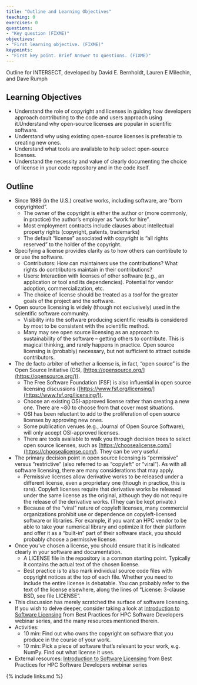 ```yaml
---
title: "Outline and Learning Objectives"
teaching: 0
exercises: 0
questions:
- "Key question (FIXME)"
objectives:
- "First learning objective. (FIXME)"
keypoints:
- "First key point. Brief Answer to questions. (FIXME)"
---
```


Outline for INTERSECT, developed by David E. Bernholdt, Lauren E Milechin, and Dave Rumph

## Learning Objectives

* Understand the role of copyright and licenses in guiding how developers approach contributing to the code and users approach using it.Understand why open-source licenses are popular in scientific software.
* Understand why using existing open-source licenses is preferable to creating new ones.
* Understand what tools are available to help select open-source licenses.
* Understand the necessity and value of clearly documenting the choice of license in your code repository and in the code itself.

## Outline

  * Since 1989 (in the U.S.) creative works, including software, are “born copyrighted”.
      * The owner of the copyright is either the author or (more commonly, in practice) the author’s employer as “work for hire”.
      * Most employment contracts include clauses about intellectual property rights (copyright, patents, trademarks)
      * The default “license” associated with copyright is “all rights reserved” to the holder of the copyright.
  * Specifying a license provides clarity as to how others can contribute to or use the software.
      * Contributors: How can maintainers use the contributions?  What rights do contributors maintain in their contributions?
      * Users: Interaction with licenses of other software (e.g., an application or tool and its dependencies).  Potential for vendor adoption, commercialization, etc.
      * The choice of license should be treated as a _tool_ for the greater goals of the project and the software.
  * Open source licensing is widely (though not exclusively) used in the scientific software community.
      * Visibility into the software producing scientific results is considered by most to be consistent with the scientific method.
      * Many may see open source licensing as an approach to sustainability of the software – getting others to contribute.  This is magical thinking, and rarely happens in practice. Open source licensing is (probably) necessary, but not sufficient to attract outside contributors.
  * The de facto arbiter of whether a license is, in fact, “open source” is the Open Source Initiative (OSI, [https://opensource.org/](https://opensource.org/)).  
      * The Free Software Foundation (FSF) is also influential in open source licensing discussions ([https://www.fsf.org/licensing/](https://www.fsf.org/licensing/)). 
      * Choose an existing OSI-approved license rather than creating a new one.  There are ~80 to choose from that cover most situations.
      * OSI has been reluctant to add to the proliferation of open source licenses by approving new ones.
      * Some publication venues (e.g., Journal of Open Source Software), will only accept OSI-approved licenses.
      * There are tools available to walk you through decision trees to select open source licenses, such as [https://choosealicense.com/](https://choosealicense.com/).  They can be very useful.
  * The primary decision point in open source licensing is “permissive” versus “restrictive” (also referred to as “copyleft” or “viral”).  As with all software licensing, there are many considerations that may apply.
      * Permissive licenses allow derivative works to be released under a different license, even a proprietary one (though in practice, this is rare). Copyleft licenses require that derivative works be released under the same license as the original, although they do not require the release of the derivative works. (They can be kept private.)
      * Because of the “viral” nature of copyleft licenses, many commercial organizations prohibit use or dependence on copyleft-licensed software or libraries. For example, if you want an HPC vendor to be able to take your numerical library and optimize it for their platform and offer it as a “built-in” part of their software stack, you should probably choose a permissive license.
  * Once you’ve chosen a license, you should ensure that it is indicated clearly in your software and documentation.
      * A LICENSE file in the repository is a common starting point.  Typically it contains the actual text of the chosen license.
      * Best practice is to also mark individual source code files with copyright notices at the top of each file.  Whether you need to include the entire license is debatable.   You can probably refer to the text of the license elsewhere, along the lines of “License: 3-clause BSD, see file LICENSE”.
  * This discussion has merely scratched the surface of software licensing.  If you wish to delve deeper, consider taking a look at [Introduction to Software Licensing](https://ideas-productivity.org/events/hpc-best-practices-webinars/#webinar024) from Best Practices for HPC Software Developers webinar series, and the many resources mentioned therein. 
* Activities:
  * 10 min: Find out who owns the copyright on software that you produce in the course of your work.
  * 10 min: Pick a piece of software that’s relevant to your work, e.g. NumPy. Find out what license it uses.
* External resources: [Introduction to Software Licensing](https://ideas-productivity.org/events/hpc-best-practices-webinars/#webinar024) from Best Practices for HPC Software Developers webinar series

{% include links.md %}
